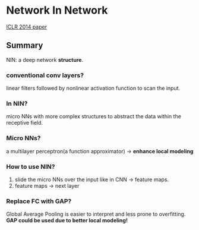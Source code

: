 
# Network In Network

[ICLR 2014 paper](https://arxiv.org/pdf/1312.4400.pdf)

## Summary
NIN: a deep network **structure**.
### conventional conv layers?
linear filters followed by nonlinear activation function to scan the input.  
### In NIN?
micro NNs with more complex structures to abstract the data within the receptive field.  
### Micro NNs?
a multilayer perceptron(a function approximator) -> **enhance local modeling**
### How to use NIN?
1. slide the micro NNs over the input like in CNN -> feature maps.  
2. feature maps -> next layer
### Replace FC with GAP?
Global Average Pooling is easier to interpret and less prone to overfitting.  
**GAP could be used due to better local modeling!**
